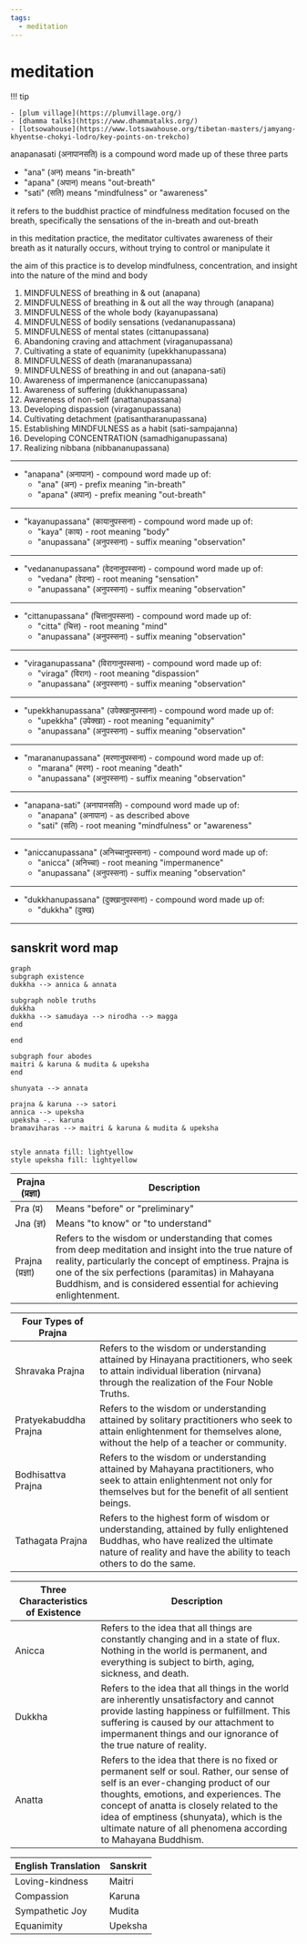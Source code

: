 ```yaml
---
tags:
  - meditation 
---
```

# meditation

!!! tip

    - [plum village](https://plumvillage.org/)
    - [dhamma talks](https://www.dhammatalks.org/)
    - [lotsowahouse](https://www.lotsawahouse.org/tibetan-masters/jamyang-khyentse-chokyi-lodro/key-points-on-trekcho)

anapanasati (अनापानसति) is a compound word made up of these three parts

* "ana" (अन) means "in-breath"
* "apana" (अपान) means "out-breath"
* "sati" (सति) means "mindfulness" or "awareness"

it refers to the buddhist practice of mindfulness meditation focused on the breath, specifically the sensations of the in-breath and out-breath

in this meditation practice, the meditator cultivates awareness of their breath as it naturally occurs, without trying to control or manipulate it

the aim of this practice is to develop mindfulness, concentration, and insight into the nature of the mind and body

1. MINDFULNESS of breathing in & out (anapana)
1. MINDFULNESS of breathing in & out all the way through (anapana)
1. MINDFULNESS of the whole body (kayanupassana)
1. MINDFULNESS of bodily sensations (vedananupassana)
1. MINDFULNESS of mental states (cittanupassana)
1. Abandoning craving and attachment (viraganupassana)
1. Cultivating a state of equanimity (upekkhanupassana)
1. MINDFULNESS of death (marananupassana)
1. MINDFULNESS of breathing in and out (anapana-sati)
1. Awareness of impermanence (aniccanupassana)
1. Awareness of suffering (dukkhanupassana)
1. Awareness of non-self (anattanupassana)
1. Developing dispassion (viraganupassana)
1. Cultivating detachment (patisantharanupassana)
1. Establishing MINDFULNESS as a habit (sati-sampajanna)
1. Developing CONCENTRATION (samadhiganupassana)
1. Realizing nibbana (nibbananupassana)

---

* "anapana" (अनापान) - compound word made up of:
  * "ana" (अन) - prefix meaning "in-breath"
  * "apana" (अपान) - prefix meaning "out-breath"

---

* "kayanupassana" (कायानुपस्सना) - compound word made up of:
  * "kaya" (काय) - root meaning "body"
  * "anupassana" (अनुपस्सना) - suffix meaning "observation"

---

* "vedananupassana" (वेदनानुपस्सना) - compound word made up of:
  * "vedana" (वेदना) - root meaning "sensation"
  * "anupassana" (अनुपस्सना) - suffix meaning "observation"

---

* "cittanupassana" (चित्तानुपस्सना) - compound word made up of:
  * "citta" (चित्त) - root meaning "mind"
  * "anupassana" (अनुपस्सना) - suffix meaning "observation"

---

* "viraganupassana" (विरागानुपस्सना) - compound word made up of:
  * "viraga" (विराग) - root meaning "dispassion"
  * "anupassana" (अनुपस्सना) - suffix meaning "observation"

---

* "upekkhanupassana" (उपेक्खानुपस्सना) - compound word made up of:
  * "upekkha" (उपेक्खा) - root meaning "equanimity"
  * "anupassana" (अनुपस्सना) - suffix meaning "observation"

---

* "marananupassana" (मरणानुपस्सना) - compound word made up of:
  * "marana" (मरण) - root meaning "death"
  * "anupassana" (अनुपस्सना) - suffix meaning "observation"

---

* "anapana-sati" (अनापानसति) - compound word made up of:
  * "anapana" (अनापान) - as described above
  * "sati" (सति) - root meaning "mindfulness" or "awareness"

---

* "aniccanupassana" (अनिच्चानुपस्सना) - compound word made up of:
  * "anicca" (अनिच्चा) - root meaning "impermanence"
  * "anupassana" (अनुपस्सना) - suffix meaning "observation"

---

* "dukkhanupassana" (दुक्खानुपस्सना) - compound word made up of:
  * "dukkha" (दुक्ख)

---

## sanskrit word map

```mermaid
graph
subgraph existence
dukkha --> annica & annata

subgraph noble truths
dukkha
dukkha --> samudaya --> nirodha --> magga
end

end

subgraph four abodes 
maitri & karuna & mudita & upeksha
end

shunyata --> annata

prajna & karuna --> satori 
annica --> upeksha
upeksha -.- karuna
bramaviharas --> maitri & karuna & mudita & upeksha


style annata fill: lightyellow
style upeksha fill: lightyellow
```

| Prajna (प्रज्ञा) | Description                                                                                                                                                                                                                                                                               |
| ------------- | ----------------------------------------------------------------------------------------------------------------------------------------------------------------------------------------------------------------------------------------------------------------------------------------- |
| Pra (प्र)      | Means "before" or "preliminary"                                                                                                                                                                                                                                                           |
| Jna (ज्ञ)      | Means "to know" or "to understand"                                                                                                                                                                                                                                                        |
| Prajna (प्रज्ञा) | Refers to the wisdom or understanding that comes from deep meditation and insight into the true nature of reality, particularly the concept of emptiness. Prajna is one of the six perfections (paramitas) in Mahayana Buddhism, and is considered essential for achieving enlightenment. |

| Four Types of Prajna  |                                                                                                                                                                                                     |
| --------------------- | --------------------------------------------------------------------------------------------------------------------------------------------------------------------------------------------------- |
| Shravaka Prajna       | Refers to the wisdom or understanding attained by Hinayana practitioners, who seek to attain individual liberation (nirvana) through the realization of the Four Noble Truths.                      |
| Pratyekabuddha Prajna | Refers to the wisdom or understanding attained by solitary practitioners who seek to attain enlightenment for themselves alone, without the help of a teacher or community.                         |
| Bodhisattva Prajna    | Refers to the wisdom or understanding attained by Mahayana practitioners, who seek to attain enlightenment not only for themselves but for the benefit of all sentient beings.                      |
| Tathagata Prajna      | Refers to the highest form of wisdom or understanding, attained by fully enlightened Buddhas, who have realized the ultimate nature of reality and have the ability to teach others to do the same. |

| Three Characteristics of Existence | Description                                                                                                                                                                                                                                                                                                                        |
| ---------------------------------- | ---------------------------------------------------------------------------------------------------------------------------------------------------------------------------------------------------------------------------------------------------------------------------------------------------------------------------------- |
| Anicca                             | Refers to the idea that all things are constantly changing and in a state of flux. Nothing in the world is permanent, and everything is subject to birth, aging, sickness, and death.                                                                                                                                              |
| Dukkha                             | Refers to the idea that all things in the world are inherently unsatisfactory and cannot provide lasting happiness or fulfillment. This suffering is caused by our attachment to impermanent things and our ignorance of the true nature of reality.                                                                               |
| Anatta                             | Refers to the idea that there is no fixed or permanent self or soul. Rather, our sense of self is an ever-changing product of our thoughts, emotions, and experiences. The concept of anatta is closely related to the idea of emptiness (shunyata), which is the ultimate nature of all phenomena according to Mahayana Buddhism. |

| English Translation | Sanskrit |
| ------------------- | -------- |
| Loving-kindness     | Maitri   |
| Compassion          | Karuna   |
| Sympathetic Joy     | Mudita   |
| Equanimity          | Upeksha  |
